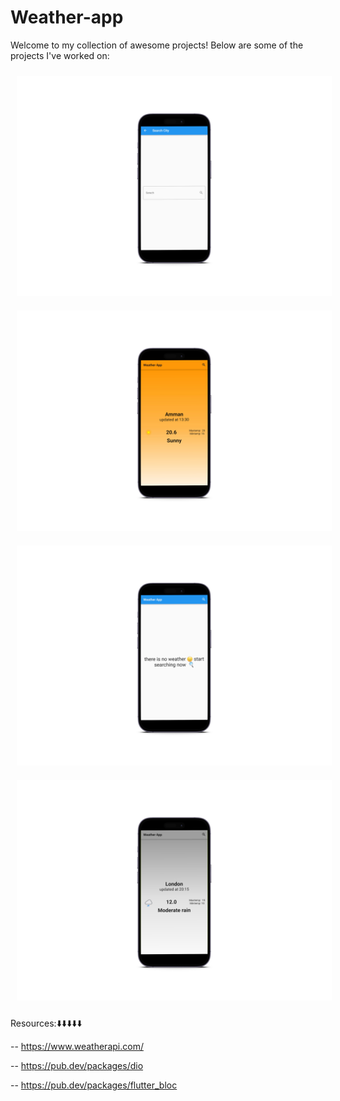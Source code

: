 # Weather-app

Welcome to my collection of awesome projects! Below are some of the projects I've worked on:

<div align="center">
    <img src="assets/images/43bJIQSc9xX (8).png" alt="Project 1" width="800" style="margin: 10px;">
    <img src="assets/images/43bJIQSc9xX (7).png" alt="Project 2" width="800" style="margin: 10px;">
    <img src="assets/images/43bJIQSc9xX (6).png" alt="Project 3" width="800" style="margin: 10px;">
</div>

<div align="center">
    <img src="assets/images/43bJIQSc9xX (9).png" alt="Project 4" width="800" style="margin: 10px;">
</div>

<!-- Add more projects as needed -->

Resources:⬇️⬇️⬇️⬇️⬇️

-- https://www.weatherapi.com/

-- https://pub.dev/packages/dio

-- https://pub.dev/packages/flutter_bloc



